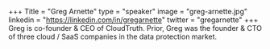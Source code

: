 +++
Title = "Greg Arnette"
type = "speaker"
image = "greg-arnette.jpg"
linkedin = "https://linkedin.com/in/gregarnette"
twitter = "gregarnette"
+++
Greg is co-founder & CEO of CloudTruth. Prior, Greg was the founder & CTO of three cloud / SaaS companies in the data protection market.
